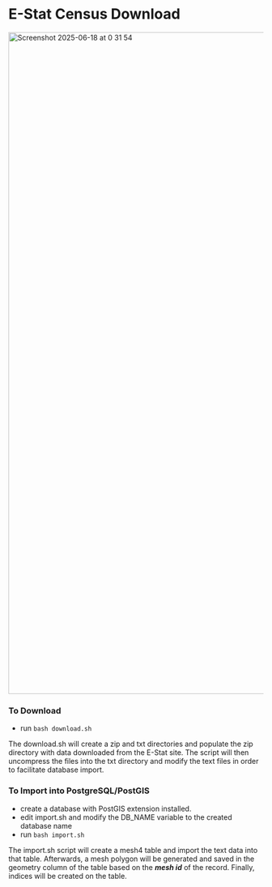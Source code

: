 # E-Stat Census Download 

<img width="1307" alt="Screenshot 2025-06-18 at 0 31 54" src="https://github.com/user-attachments/assets/d7597cba-ea5a-4529-83f7-0c5cc6bfc642" />

### To Download

* run `bash download.sh`

The download.sh will create a zip and txt directories and populate the zip directory with data 
downloaded from the E-Stat site. The script will then uncompress the files into the txt directory
and modify the text files in order to facilitate database import. 

### To Import into PostgreSQL/PostGIS
* create a database with PostGIS extension installed.
* edit import.sh and modify the DB_NAME variable to the created database name
* run `bash import.sh`

The import.sh script will create a mesh4 table and import the text data into that table. Afterwards,
a mesh polygon will be generated and saved in the geometry column of the table based on the
***mesh id*** of the record. Finally, indices will be created on the table. 
